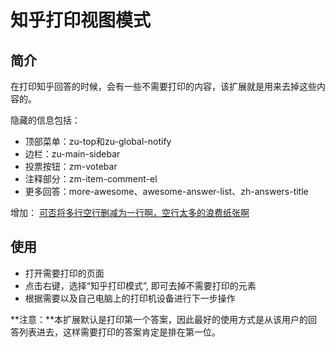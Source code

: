 # 知乎打印视图模式

## 简介
在打印知乎回答的时候，会有一些不需要打印的内容，该扩展就是用来去掉这些内容的。

隐藏的信息包括：

 - 顶部菜单：zu-top和zu-global-notify
 - 边栏：zu-main-sidebar
 - 投票按钮：zm-votebar
 - 注释部分：zm-item-comment-el
 - 更多回答：more-awesome、awesome-answer-list、zh-answers-title

增加：
[可否将多行空行删减为一行啊，空行太多的浪费纸张啊](https://github.com/nfer/ZhihuPrintMode/issues/1)

## 使用

 - 打开需要打印的页面
 - 点击右键，选择“知乎打印模式”, 即可去掉不需要打印的元素
 - 根据需要以及自己电脑上的打印机设备进行下一步操作

**注意：**本扩展默认是打印第一个答案，因此最好的使用方式是从该用户的回答列表进去，这样需要打印的答案肯定是排在第一位。
